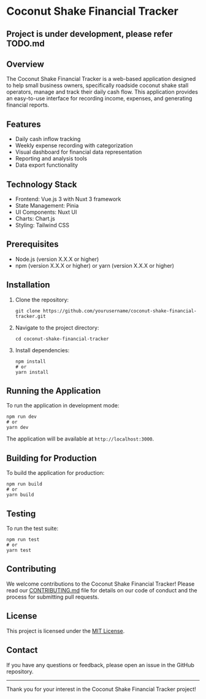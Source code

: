 # Coconut Shake Financial Tracker

## Project is under development, please refer TODO.md

## Overview

The Coconut Shake Financial Tracker is a web-based application designed to help small business owners, specifically roadside coconut shake stall operators, manage and track their daily cash flow. This application provides an easy-to-use interface for recording income, expenses, and generating financial reports.

## Features

- Daily cash inflow tracking
- Weekly expense recording with categorization
- Visual dashboard for financial data representation
- Reporting and analysis tools
- Data export functionality

## Technology Stack

- Frontend: Vue.js 3 with Nuxt 3 framework
- State Management: Pinia
- UI Components: Nuxt UI
- Charts: Chart.js
- Styling: Tailwind CSS

## Prerequisites

- Node.js (version X.X.X or higher)
- npm (version X.X.X or higher) or yarn (version X.X.X or higher)

## Installation

1. Clone the repository:
   ```
   git clone https://github.com/yourusername/coconut-shake-financial-tracker.git
   ```

2. Navigate to the project directory:
   ```
   cd coconut-shake-financial-tracker
   ```

3. Install dependencies:
   ```
   npm install
   # or
   yarn install
   ```

## Running the Application

To run the application in development mode:

```
npm run dev
# or
yarn dev
```

The application will be available at `http://localhost:3000`.

## Building for Production

To build the application for production:

```
npm run build
# or
yarn build
```

## Testing

To run the test suite:

```
npm run test
# or
yarn test
```

## Contributing

We welcome contributions to the Coconut Shake Financial Tracker! Please read our [CONTRIBUTING.md](CONTRIBUTING.md) file for details on our code of conduct and the process for submitting pull requests.

## License

This project is licensed under the [MIT License](LICENSE).

## Contact

If you have any questions or feedback, please open an issue in the GitHub repository.

---

Thank you for your interest in the Coconut Shake Financial Tracker project!
